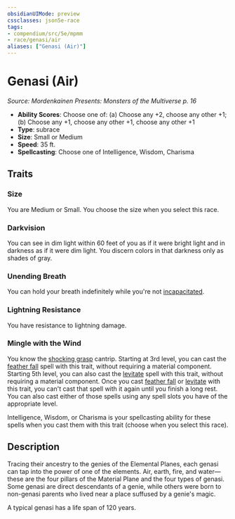 ```yaml
---
obsidianUIMode: preview
cssclasses: json5e-race
tags:
- compendium/src/5e/mpmm
- race/genasi/air
aliases: ["Genasi (Air)"]
---
```

# Genasi (Air)
*Source: Mordenkainen Presents: Monsters of the Multiverse p. 16*  

- **Ability Scores**: Choose one of: (a) Choose any +2, choose any other +1; (b) Choose any +1, choose any other +1, choose any other +1
- **Type**: subrace
- **Size**: Small or Medium
- **Speed**: 35 ft.
- **Spellcasting**: Choose one of Intelligence, Wisdom, Charisma

## Traits

### Size

You are Medium or Small. You choose the size when you select this race.

### Darkvision

You can see in dim light within 60 feet of you as if it were bright light and in darkness as if it were dim light. You discern colors in that darkness only as shades of gray.

### Unending Breath

You can hold your breath indefinitely while you're not [incapacitated](_conditions.md#incapacitated).

### Lightning Resistance

You have resistance to lightning damage.

### Mingle with the Wind

You know the [shocking grasp](compendium/spells/shocking-grasp.md) cantrip. Starting at 3rd level, you can cast the [feather fall](compendium/spells/feather-fall.md) spell with this trait, without requiring a material component. Starting 5th level, you can also cast the [levitate](compendium/spells/levitate.md) spell with this trait, without requiring a material component. Once you cast [feather fall](compendium/spells/feather-fall.md) or [levitate](compendium/spells/levitate.md) with this trait, you can't cast that spell with it again until you finish a long rest. You can also cast either of those spells using any spell slots you have of the appropriate level.

Intelligence, Wisdom, or Charisma is your spellcasting ability for these spells when you cast them with this trait (choose when you select this race).

## Description

Tracing their ancestry to the genies of the Elemental Planes, each genasi can tap into the power of one of the elements. Air, earth, fire, and water—these are the four pillars of the Material Plane and the four types of genasi. Some genasi are direct descendants of a genie, while others were born to non-genasi parents who lived near a place suffused by a genie's magic.

A typical genasi has a life span of 120 years.